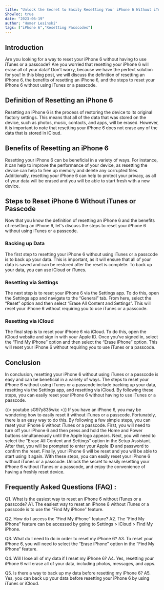 ```yaml
---
title: "Unlock the Secret to Easily Resetting Your iPhone 6 Without iTunes or a Passcode!"
ShowToc: true 
date: "2023-06-19"
author: "Homer Lesinski" 
tags: ["iPhone 6","Resetting Passcodes"]
---
```

## Introduction

Are you looking for a way to reset your iPhone 6 without having to use iTunes or a passcode? Are you worried that resetting your iPhone 6 will erase all of your data? Don't worry, because we have the perfect solution for you! In this blog post, we will discuss the definition of resetting an iPhone 6, the benefits of resetting an iPhone 6, and the steps to reset your iPhone 6 without using iTunes or a passcode. 

## Definition of Resetting an iPhone 6

Resetting an iPhone 6 is the process of restoring the device to its original factory settings. This means that all of the data that was stored on the device, such as photos, music, contacts, and apps, will be erased. However, it is important to note that resetting your iPhone 6 does not erase any of the data that is stored in iCloud.

## Benefits of Resetting an iPhone 6

Resetting your iPhone 6 can be beneficial in a variety of ways. For instance, it can help to improve the performance of your device, as resetting the device can help to free up memory and delete any corrupted files. Additionally, resetting your iPhone 6 can help to protect your privacy, as all of your data will be erased and you will be able to start fresh with a new device.

## Steps to Reset iPhone 6 Without iTunes or Passcode

Now that you know the definition of resetting an iPhone 6 and the benefits of resetting an iPhone 6, let's discuss the steps to reset your iPhone 6 without using iTunes or a passcode. 

### Backing up Data

The first step to resetting your iPhone 6 without using iTunes or a passcode is to back up your data. This is important, as it will ensure that all of your data is saved and can be restored after the reset is complete. To back up your data, you can use iCloud or iTunes. 

### Resetting via Settings

The next step is to reset your iPhone 6 via the Settings app. To do this, open the Settings app and navigate to the “General” tab. From here, select the “Reset” option and then select “Erase All Content and Settings”. This will reset your iPhone 6 without requiring you to use iTunes or a passcode.

### Resetting via iCloud

The final step is to reset your iPhone 6 via iCloud. To do this, open the iCloud website and sign in with your Apple ID. Once you’ve signed in, select the “Find My iPhone” option and then select the “Erase iPhone” option. This will reset your iPhone 6 without requiring you to use iTunes or a passcode.

## Conclusion

In conclusion, resetting your iPhone 6 without using iTunes or a passcode is easy and can be beneficial in a variety of ways. The steps to reset your iPhone 6 without using iTunes or a passcode include backing up your data, resetting via the Settings app, and resetting via iCloud. By following these steps, you can easily reset your iPhone 6 without having to use iTunes or a passcode.

{{< youtube sG97y835wkc >}} 
If you have an iPhone 6, you may be wondering how to easily reset it without iTunes or a passcode. Fortunately, there is an easy way to do this. By following a few simple steps, you can reset your iPhone 6 without iTunes or a passcode. First, you will need to turn off your iPhone 6 and then press and hold the Home and Power buttons simultaneously until the Apple logo appears. Next, you will need to select the “Erase All Content and Settings” option in the Setup Assistant. After that, you will be prompted to enter your Apple ID and password to confirm the reset. Finally, your iPhone 6 will be reset and you will be able to start using it again. With these steps, you can easily reset your iPhone 6 without iTunes or a passcode. Unlock the secret to easily resetting your iPhone 6 without iTunes or a passcode, and enjoy the convenience of having a freshly reset device.

## Frequently Asked Questions (FAQ) :
Q1. What is the easiest way to reset an iPhone 6 without iTunes or a passcode?
A1. The easiest way to reset an iPhone 6 without iTunes or a passcode is to use the “Find My iPhone” feature. 

Q2. How do I access the “Find My iPhone” feature?
A2. The “Find My iPhone” feature can be accessed by going to Settings > iCloud > Find My iPhone. 

Q3. What do I need to do in order to reset my iPhone 6?
A3. To reset your iPhone 6, you will need to select the “Erase iPhone” option in the “Find My iPhone” feature. 

Q4. Will I lose all of my data if I reset my iPhone 6?
A4. Yes, resetting your iPhone 6 will erase all of your data, including photos, messages, and apps. 

Q5. Is there a way to back up my data before resetting my iPhone 6?
A5. Yes, you can back up your data before resetting your iPhone 6 by using iTunes or iCloud.


